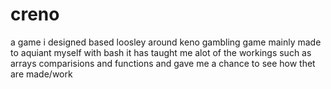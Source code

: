 # creno
a game i designed based loosley around keno gambling game mainly made to aquiant myself with bash it has taught me alot of the workings such as arrays comparisions and functions and gave me a chance to  see how thet are made/work
